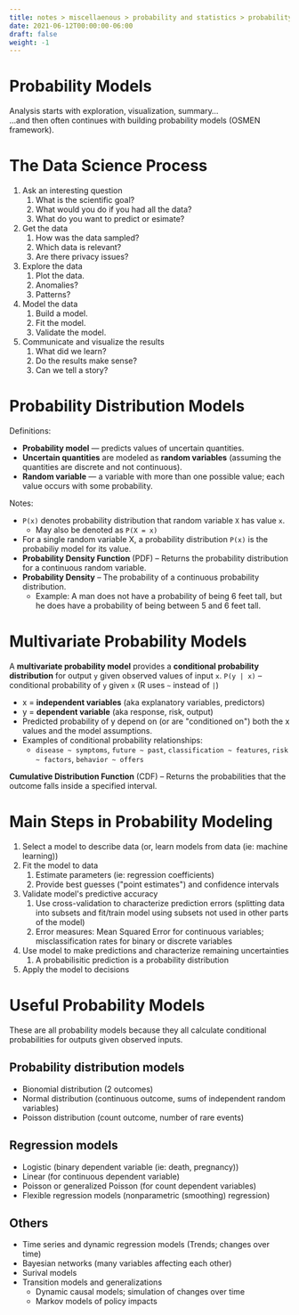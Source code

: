 ```yaml
---
title: notes > miscellaenous > probability and statistics > probability models > overview
date: 2021-06-12T00:00:00-06:00
draft: false
weight: -1
---
```


# Probability Models
Analysis starts with exploration, visualization, summary…  
…and then often continues with building probability models (OSMEN framework).

# The Data Science Process
1. Ask an interesting question
   1. What is the scientific goal?
   2. What would you do if you had all the data?
   3. What do you want to predict or esimate?
2. Get the data
   1. How was the data sampled?
   2. Which data is relevant?
   3. Are there privacy issues?
1. Explore the data
   1. Plot the data.
   2. Anomalies?
   3. Patterns?
1. Model the data
   1. Build a model.
   2. Fit the model.
   3. Validate the model.
1. Communicate and visualize the results
   1. What did we learn?
   2. Do the results make sense?
   3. Can we tell a story?

# Probability Distribution Models
Definitions:
- **Probability model** — predicts values of uncertain quantities.
- **Uncertain quantities** are modeled as **random variables** (assuming the quantities are discrete and not continuous).
- **Random variable** — a variable with more than one possible value; each value occurs with some probability.

Notes:
- `P(x)` denotes probability distribution that random variable `X` has value `x`.
  - May also be denoted as `P(X = x)`
- For a single random variable X, a probability distribution `P(x)` is the probabiliy model for its value. 
- **Probability Density Function** (PDF) – Returns the probability distribution for a continuous random variable.
- **Probability Density** – The probability of a continuous probability distribution.
  - Example: A man does not have a probability of being 6 feet tall, but he does have a probability of being between 5 and 6 feet tall.

# Multivariate Probability Models
A **multivariate probability model** provides a **conditional probability distribution** for output `y` given observed values of input `x`.
`P(y | x)` – conditional probability of `y` given `x` (R uses `~` instead of `|`)
- x = **independent variables** (aka explanatory variables, predictors)
- y = **dependent variable** (aka response, risk, output)
- Predicted probability of y depend on (or are "conditioned on") both the x values and the model assumptions.
- Examples of conditional probability relationships: 
    - `disease ~ symptoms`, `future ~ past`, `classification ~ features`, `risk ~ factors`, `behavior ~ offers`

**Cumulative Distribution Function** (CDF) – Returns the probabilities that the outcome falls inside a specified interval.

# Main Steps in Probability Modeling
1. Select a model to describe data (or, learn models from data (ie: machine learning))
2. Fit the model to data
   1. Estimate parameters (ie: regression coefficients)
   1. Provide best guesses ("point estimates") and confidence intervals
3. Validate model's predictive accuracy
   1. Use cross-validation to characterize prediction errors (splitting data into subsets and fit/train model using subsets not used in other parts of the model)
   2. Error measures: Mean Squared Error for continuous variables; misclassification rates for binary or discrete variables
4. Use model to make predictions and characterize remaining uncertainties 
   1. A probabilisitic prediction is a probability distribution
5. Apply the model to decisions

# Useful Probability Models
These are all probability models because they all calculate conditional probabilities for outputs given observed inputs.

## Probability distribution models
- Bionomial distribution (2 outcomes)
- Normal distribution (continuous outcome, sums of independent random variables)
- Poisson distribution (count outcome, number of rare events)

## Regression models
- Logistic (binary dependent variable (ie: death, pregnancy))
- Linear (for continuous dependent variable)
- Poisson or generalized Poisson (for count dependent variables)
- Flexible regression models (nonparametric (smoothing) regression)

## Others
- Time series and dynamic regression models (Trends; changes over time)
- Bayesian networks (many variables affecting each other)
- Surival models
- Transition models and generalizations
    - Dynamic causal models; simulation of changes over time
    - Markov models of policy impacts